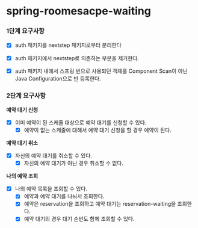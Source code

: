 # spring-roomesacpe-waiting

### 1단계 요구사항
- [x] auth 패키지를 nextstep 패키지로부터 분리한다
- [x] auth 패키지에서 nextstep로 의존하는 부분을 제거한다.
- [x] auth 패키지 내에서 스프링 빈으로 사용되던 객체를 Component Scan이 아닌 Java Configuration으로 빈 등록한다.


### 2단계 요구사항
**예약 대기 신청**
- [x] 이미 예약이 된 스케줄 대상으로 예약 대기를 신청할 수 있다.
    - [x] 예약이 없는 스케줄에 대해서 예약 대기 신청을 할 경우 예약이 된다.

**예약 대기 취소**
- [x] 자신의 예약 대기를 취소할 수 있다.
  - [x] 자신의 예약 대기가 아닌 경우 취소할 수 없다.

**나의 예약 조회**
- [x] 나의 예약 목록을 조회할 수 있다.
  - [x] 예약과 예약 대기를 나눠서 조회한다.
  - [x] 예약은 reservation을 조회하고 예약 대기는 reservation-waiting을 조회한다.
  - [x] 예약 대기의 경우 대기 순번도 함께 조회할 수 있다.